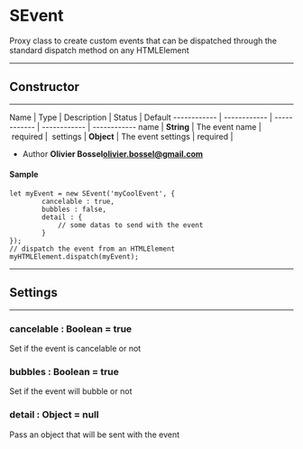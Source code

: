 # SEvent
Proxy class to create custom events that can be dispatched
through the standard dispatch method on any HTMLElement

-----------------------------
## Constructor
-----------------------------



Name | Type | Description | Status | Default
------------ | ------------ | ------------ | ------------ | ------------
name | **String** | The event name | required | 
settings | **Object** | The event settings | required | 

- Author **Olivier Bossel<olivier.bossel@gmail.com>**

#### Sample
```language-undefined
let myEvent = new SEvent('myCoolEvent', {
		cancelable : true,
		bubbles : false,
		detail : {
			// some datas to send with the event
		}
});
// dispatch the event from an HTMLElement
myHTMLElement.dispatch(myEvent);

```

-----------------------------
## Settings
-----------------------------

### cancelable : Boolean = true
Set if the event is cancelable or not

### bubbles : Boolean = true
Set if the event will bubble or not

### detail : Object = null
Pass an object that will be sent with the event



